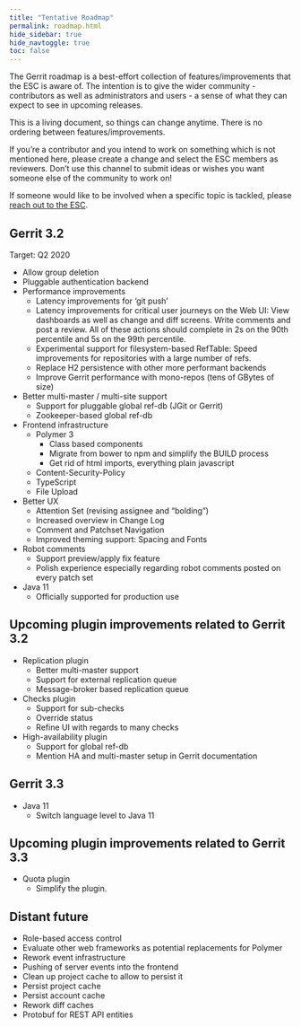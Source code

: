 ```yaml
---
title: "Tentative Roadmap"
permalink: roadmap.html
hide_sidebar: true
hide_navtoggle: true
toc: false
---
```


The Gerrit roadmap is a best-effort collection of features/improvements that the ESC is aware of.
The intention is to give the wider community - contributors as well as administrators and users - a
sense of what they can expect to see in upcoming releases.

This is a living document, so things can change anytime. There is no ordering between
features/improvements.

If you’re a contributor and you intend to work on something which is not mentioned here, please
create a change and select the ESC members as reviewers. Don’t use this channel to submit ideas or
wishes you want someone else of the community to work on!

If someone would like to be involved when a specific topic is tackled, please
[reach out to the ESC](https://gerrit-documentation.storage.googleapis.com/Documentation/3.1.0/dev-roles.html#steering-committee-member).

## Gerrit 3.2
Target: Q2 2020

* Allow group deletion
* Pluggable authentication backend
* Performance improvements
  * Latency improvements for ‘git push’
  * Latency improvements for critical user journeys on the Web UI: View dashboards as well as change
    and diff screens. Write comments and post a review. All of these actions should complete in 2s
    on the 90th percentile and 5s on the 99th percentile.
  * Experimental support for filesystem-based RefTable: Speed improvements for repositories with a
    large number of refs.
  * Replace H2 persistence with other more performant backends
  * Improve Gerrit performance with mono-repos (tens of GBytes of size)
* Better multi-master / multi-site support
  * Support for pluggable global ref-db (JGit or Gerrit)
  * Zookeeper-based global ref-db
* Frontend infrastructure
  * Polymer 3
    * Class based components
    * Migrate from bower to npm and simplify the BUILD process
    * Get rid of html imports, everything plain javascript
  * Content-Security-Policy
  * TypeScript
  * File Upload
* Better UX
  * Attention Set (revising assignee and “bolding”)
  * Increased overview in Change Log
  * Comment and Patchset Navigation
  * Improved theming support: Spacing and Fonts
* Robot comments
  * Support preview/apply fix feature
  * Polish experience especially regarding robot comments posted on every patch set
* Java 11
  * Officially supported for production use

## Upcoming plugin improvements related to Gerrit 3.2
* Replication plugin
  * Better multi-master support
  * Support for external replication queue
  * Message-broker based replication queue
* Checks plugin
  * Support for sub-checks
  * Override status
  * Refine UI with regards to many checks
* High-availability plugin
  * Support for global ref-db
  * Mention HA and multi-master setup in Gerrit documentation

## Gerrit 3.3
* Java 11
  * Switch language level to Java 11

## Upcoming plugin improvements related to Gerrit 3.3
* Quota plugin
  * Simplify the plugin.

## Distant future
* Role-based access control
* Evaluate other web frameworks as potential replacements for Polymer
* Rework event infrastructure
* Pushing of server events into the frontend
* Clean up project cache to allow to persist it
* Persist project cache
* Persist account cache
* Rework diff caches
* Protobuf for REST API entities
